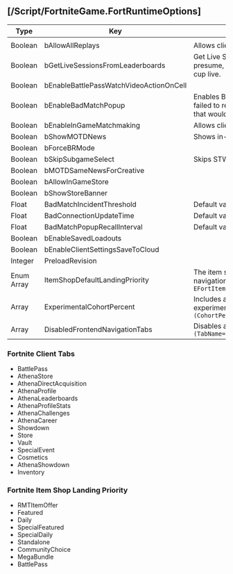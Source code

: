 ## [/Script/FortniteGame.FortRuntimeOptions]

| Type | Key | Note |
| - | - | - |
| | | |
| Boolean | bAllowAllReplays | Allows client to play old replays |
| Boolean | bGetLiveSessionsFromLeaderboards | Get Live Sessions, where you can watch matches live i presume, I believe this was used so you can watch the world cup live.|
| Boolean | bEnableBattlePassWatchVideoActionOnCell | |
| Boolean | bEnableBadMatchPopup | Enables Bad Match as in like a ban message or if the client failed to register with the server because anti cheat disabled that would be considered a "bad match" this is default to false.|
| Boolean | bEnableInGameMatchmaking | Allows client to matchmake |
| Boolean | bShowMOTDNews | Shows in-game news |
| Boolean | bForceBRMode | |
| Boolean | bSkipSubgameSelect | Skips STW/BR/Creative game selection screen |
| Boolean | bMOTDSameNewsForCreative | |
| Boolean | bAllowInGameStore | |
| Boolean | bShowStoreBanner | |
| Float | BadMatchIncidentThreshold | Default value is 20|
| Float | BadConnectionUpdateTime |Default value is 5|
| Float | BadMatchPopupRecallInterval |Default value is 10|
| Boolean | bEnableSavedLoadouts | |
| Boolean | bEnableClientSettingsSaveToCloud | |
| Integer | PreloadRevision | |
| Enum Array | ItemShopDefaultLandingPriority | The item shop section to open to when selecting the Item Shop navigation tab. Enum example: `EFortItemShopSection::ShopSection` |
| Array | ExperimentalCohortPercent | Includes a percent value for how many users will get the experiment applied, and an int for the actual experiment. Model: `(CohortPercent=100,ExperimentNum=30)` |
| Array | DisabledFrontendNavigationTabs | Disables a tab using this model: `(TabName="...",TabState=EFortRuntimeOptionTabState::Hidden)` |


### Fortnite Client Tabs 
- BattlePass
- AthenaStore
- AthenaDirectAcquisition
- AthenaProfile
- AthenaLeaderboards
- AthenaProfileStats
- AthenaChallenges
- AthenaCareer
- Showdown
- Store
- Vault
- SpecialEvent
- Cosmetics
- AthenaShowdown
- Inventory

### Fortnite Item Shop Landing Priority
- RMTItemOffer
- Featured
- Daily
- SpecialFeatured
- SpecialDaily
- Standalone
- CommunityChoice
- MegaBundle
- BattlePass

